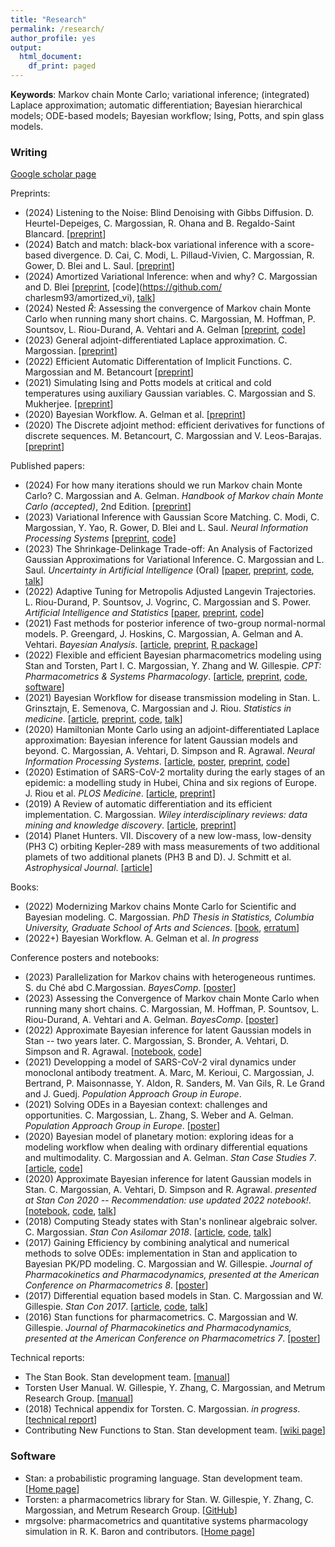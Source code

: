```yaml
---
title: "Research"
permalink: /research/
author_profile: yes
output:
  html_document:
    df_print: paged
---
```


**Keywords**: Markov chain Monte Carlo; variational inference; (integrated) Laplace approximation; automatic differentiation; Bayesian hierarchical models; ODE-based models; Bayesian workflow; Ising, Potts, and spin glass models.

### Writing

[Google scholar page](https://scholar.google.com/citations?user=nPtLsvIAAAAJ&hl=en)

Preprints:
* (2024) Listening to the Noise: Blind Denoising with Gibbs Diffusion. D. Heurtel-Depeiges, C. Margossian, R. Ohana and B. Regaldo-Saint Blancard. [[preprint](https://arxiv.org/pdf/2402.19455.pdf)]
* (2024) Batch and match: black-box variational inference with a score-based divergence. D. Cai, C. Modi, L. Pillaud-Vivien, C. Margossian, R. Gower, D. Blei and L. Saul. [[preprint](https://arxiv.org/abs/2402.14758)]
* (2024) Amortized Variational Inference: when and why? C. Margossian and D. Blei [[preprint](https://arxiv.org/abs/2307.11018), [code](https://github.com/
charlesm93/amortized_vi), [talk](https://www.youtube.com/watch?v=vluu7BxA6js)]
* (2024) Nested $\widehat R$: Assessing the convergence of Markov chain Monte Carlo when running many short chains. C. Margossian, M. Hoffman, P. Sountsov, L. Riou-Durand, A. Vehtari and A. Gelman [[preprint](https://arxiv.org/abs/2110.13017), [code](https://github.com/charlesm93/nested-rhat)]
* (2023) General adjoint-differentiated Laplace approximation. C. Margossian. [[preprint](https://arxiv.org/abs/2306.14976)]
* (2022) Efficient Automatic Differentation of Implicit Functions. C. Margossian and M. Betancourt [[preprint](https://arxiv.org/abs/2112.14217)]
* (2021) Simulating Ising and Potts models at critical and cold temperatures using auxiliary Gaussian variables. C. Margossian and S. Mukherjee. [[preprint](https://arxiv.org/abs/2110.10801)]
* (2020) Bayesian Workflow. A. Gelman et al. [[preprint](https://arxiv.org/abs/2011.01808)]
* (2020) The Discrete adjoint method: efficient derivatives for functions of discrete sequences. M. Betancourt, C. Margossian and V. Leos-Barajas. [[preprint](https://arxiv.org/abs/2002.00326)]

Published papers:
* (2024) For how many iterations should we run Markov chain Monte Carlo? C. Margossian and A. Gelman. _Handbook of Markov chain Monte Carlo (accepted)_, 2nd Edition. [[preprint](https://arxiv.org/abs/2311.02726)]
* (2023) Variational Inference with Gaussian Score Matching. C. Modi, C. Margossian, Y. Yao, R. Gower, D. Blei and L. Saul. _Neural Information Processing Systems_ [[preprint](https://arxiv.org/abs/2307.07849), [code](https://github.com/modichirag/GSM-VI)]
* (2023) The Shrinkage-Delinkage Trade-off: An Analysis of Factorized Gaussian Approximations for Variational Inference. C. Margossian and L. Saul. _Uncertainty in Artificial Intelligence_ (Oral) [[paper](https://proceedings.mlr.press/v216/margossian23a/margossian23a.pdf), [preprint](https://arxiv.org/abs/2302.09163), [code](https://github.com/charlesm93/variance-delinkage), [talk](https://www.youtube.com/watch?v=2q5azatd-Ko)]
* (2022) Adaptive Tuning for Metropolis Adjusted Langevin Trajectories. L. Riou-Durand, P. Sountsov, J. Vogrinc, C. Margossian and S. Power. _Artificial Intelligence and Statistics_ [[paper](https://proceedings.mlr.press/v206/riou-durand23a/riou-durand23a.pdf), [preprint](https://arxiv.org/abs/2210.12200), [code](https://github.com/tensorflow/probability/tree/main/discussion/adaptive_malt)]
* (2021) Fast methods for posterior inference of two-group normal-normal models. P. Greengard, J. Hoskins, C. Margossian, A. Gelman and A. Vehtari. _Bayesian Analysis_. [[article]( https://projecteuclid.org/journals/bayesian-analysis/advance-publication/Fast-Methods-for-Posterior-Inference-of-Two-Group-Normal-Normal/10.1214/22-BA1329.full), [preprint](https://arxiv.org/abs/2110.03055), [R package](https://github.com/pgree/fastNoNo)]
* (2022) Flexible and efficient Bayesian pharmacometrics modeling using Stan and Torsten, Part I. C. Margossian, Y. Zhang and  W. Gillespie. _CPT: Pharmacometrics & Systems Pharmacology_. [[article](https://ascpt.onlinelibrary.wiley.com/doi/10.1002/psp4.12812), [preprint](https://arxiv.org/abs/2109.10184), [code](https://github.com/metrumresearchgroup/torsten_tutorial_1_supplementary), [software](https://github.com/pgree/fastNoNo)]
* (2021) Bayesian Workflow for disease transmission modeling in Stan. L. Grinsztajn, E. Semenova, C. Margossian and J. Riou. _Statistics in medicine_.
[[article](https://onlinelibrary.wiley.com/doi/10.1002/sim.9164), [preprint](https://arxiv.org/abs/2006.02985),
[code](https://github.com/stan-dev/example-models/tree/master/knitr/disease_transmission),
[talk](https://www.youtube.com/watch?v=unHZhfur5Sc)]
* (2020) Hamiltonian Monte Carlo using an adjoint-differentiated Laplace approximation: Bayesian inference for latent Gaussian models and beyond. C. Margossian, A. Vehtari, D. Simpson and R. Agrawal. _Neural Information Processing Systems_. [[article](https://proceedings.neurips.cc/paper/2020/hash/673de96b04fa3adcae1aacda704217ef-Abstract.html), [poster](http://charlesm93.github.io/files/poster_ela.pdf), [preprint](https://arxiv.org/abs/2004.12550),
[code](https://github.com/charlesm93/laplace_manuscript)]
* (2020) Estimation of SARS-CoV-2 mortality during the early stages of an epidemic: a modelling study in Hubei, China and six regions of Europe. J. Riou et al. _PLOS Medicine_. [[article](https://journals.plos.org/plosmedicine/article?id=10.1371/journal.pmed.1003189),
[preprint](https://www.medrxiv.org/content/10.1101/2020.03.04.20031104v2)]
* (2019) A Review of automatic differentiation and its efficient implementation. C. Margossian. _Wiley interdisciplinary reviews: data mining and knowledge discovery_. [[article](https://onlinelibrary.wiley.com/doi/10.1002/widm.1305), [preprint](https://arxiv.org/abs/1811.05031)]
* (2014) Planet Hunters. VII. Discovery of a new low-mass, low-density (PH3 C) orbiting Kepler-289
with mass measurements of two additional plamets of two additional planets (PH3 B and D). J. Schmitt et al. _Astrophysical Journal_. [[article](http://iopscience.iop.org/article/10.1088/0004-637X/795/2/167/meta;jsessionid=43641D4C5B1CC7595015BE11DDF1239F.c1)]

Books:
* (2022) Modernizing Markov chains Monte Carlo for Scientific and Bayesian modeling. C. Margossian. _PhD Thesis in Statistics, Columbia University, Graduate School of Arts and Sciences_. [[book](https://academiccommons.columbia.edu/doi/10.7916/0wsc-kz90), [erratum](http://charlesm93.github.io/files/thesis_erratum.pdf)]
* (2022+) Bayesian Workflow. A. Gelman et al. _In progress_

Conference posters and notebooks:
* (2023) Parallelization for Markov chains with heterogeneous runtimes. S. du Ché abd C.Margossian. _BayesComp_. [[poster](http://charlesm93.github.io/files/Bayescomp_ode_chains.pdf)]
* (2023) Assessing the Convergence of Markov chain Monte Carlo when running many short chains. C. Margossian, M. Hoffman, P. Sountsov, L. Riou-Durand, A. Vehtari and A. Gelman. _BayesComp_. [[poster](http://charlesm93.github.io/files/Bayescomp_nested_rhat.pdf)]
* (2022) Approximate Bayesian inference for latent Gaussian models in Stan -- two years later. C. Margossian, S. Bronder, A. Vehtari, D. Simpson and R. Agrawal. [[notebook](https://htmlpreview.github.io/?https://github.com/charlesm93/StanCon2020/blob/master/notebook-2022/lgm_stan.html#inst), [code](https://github.com/charlesm93/StanCon2020)]
* (2021) Developping a model of SARS-CoV-2 viral dynamics under monoclonal antibody treatment. A. Marc, M. Kerioui, C. Margossian, J. Bertrand, P. Maisonnasse, Y. Aldon, R. Sanders, M. Van Gils, R. Le Grand and J. Guedj. _Population Approach Group in Europe_.
* (2021) Solving ODEs in a Bayesian context: challenges and opportunities. C. Margossian, L. Zhang, S. Weber and A. Gelman. _Population Approach Group in Europe_. [[poster](http://charlesm93.github.io/files/BayesianODE.pdf)]
* (2020) Bayesian model of planetary motion: exploring ideas for a modeling workflow when dealing with ordinary differential equations and multimodality. C. Margossian and A. Gelman. _Stan Case Studies 7_. [[article](https://mc-stan.org/users/documentation/case-studies/planetary_motion/planetary_motion.html), [code](https://github.com/stan-dev/example-models/tree/master/knitr/planetary_motion)]
* (2020) Approximate Bayesian inference for latent Gaussian models in Stan. C. Margossian, A. Vehtari, D. Simpson and R. Agrawal. _presented at Stan Con 2020 -- Recommendation: use updated 2022 notebook!_. [[notebook](http://charlesm93.github.io/files/lgm_stan.pdf),
[code](https://github.com/charlesm93/StanCon2020), [talk](https://www.youtube.com/watch?v=hbYsakCQiew&list=PLCrWEzJgSUqzI3goQEAKkDsHg72inmqbe&index=16&t)]
* (2018) Computing Steady states with Stan's nonlinear algebraic solver. C. Margossian. _Stan Con Asilomar 2018_. [[article](http://charlesm93.github.io/files/2018-Margossian.pdf), [code](https://github.com/stan-dev/stancon_talks/tree/master/2018/Contributed-Talks/08_margossian), [talk](https://www.youtube.com/watch?v=JhwZIX5ryw0&feature=youtu.be)]
* (2017) Gaining Efficiency by combining analytical and numerical methods to solve ODEs: implementation in Stan and application to Bayesian PK/PD modeling. C. Margossian and W. Gillespie. _Journal of Pharmacokinetics and Pharmacodynamics, presented at the American Conference on Pharmacometrics 8_. [[poster](http://charlesm93.github.io/files/2017b-Margossian&Gillespie-mixed_solver.pdf)]
* (2017) Differential equation based models in Stan. C. Margossian and W. Gillespie. _Stan Con 2017_. [[article](http://mc-stan.org/events/stancon2017-notebooks/stancon2017-margossian-gillespie-ode.html), [code](https://github.com/stan-dev/stancon_talks/tree/master/2017/Contributed-Talks/05_margossian), [talk](https://www.youtube.com/watch?v=DJ0c7Bm5Djk&feature=youtu.be&t=2h53m26s)]
* (2016) Stan functions for pharmacometrics. C. Margossian and W. Gillespie. _Journal of Pharmacokinetics and Pharmacodynamics, presented at the American Conference on Pharmacometrics 7_. [[poster](http://charlesm93.github.io/files/2016-Margossian&Gillespie-stan_for_pmx.pdf)]


Technical reports:

* The Stan Book. Stan development team. [[manual](https://mc-stan.org/docs/2_18/stan-users-guide/index.html)]
* Torsten User Manual.  W. Gillespie, Y. Zhang, C. Margossian, and Metrum Research Group. [[manual](https://metrumresearchgroup.github.io/Torsten/)]
* (2018) Technical appendix for Torsten. C. Margossian. _in progress_. [[technical report](https://github.com/charlesm93/presentations-and-writing/blob/master/TorstenAppendix/Torsten_appendix.pdf)]
* Contributing New Functions to Stan. Stan development team. [[wiki page](https://github.com/stan-dev/stan/wiki/Contributing-New-Functions-to-Stan)]


### Software

* Stan: a probabilistic programing language. Stan development team. [[Home page](https://mc-stan.org/)]
* Torsten: a pharmacometrics library for Stan. W. Gillespie, Y. Zhang, C. Margossian, and Metrum Research Group. [[GitHub](https://github.com/metrumresearchgroup/Torsten)]
* mrgsolve: pharmacometrics and quantitative systems pharmacology simulation in R. K. Baron and contributors. [[Home page](https://mrgsolve.github.io/)]
